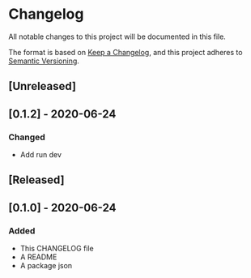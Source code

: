 # Changelog
All notable changes to this project will be documented in this file.

The format is based on [Keep a Changelog](https://keepachangelog.com/en/1.0.0/),
and this project adheres to [Semantic Versioning](https://semver.org/spec/v2.0.0.html).

## [Unreleased]

## [0.1.2] - 2020-06-24
### Changed
- Add run dev

## [Released]

## [0.1.0] - 2020-06-24
### Added
- This CHANGELOG file 
- A README
- A package json
